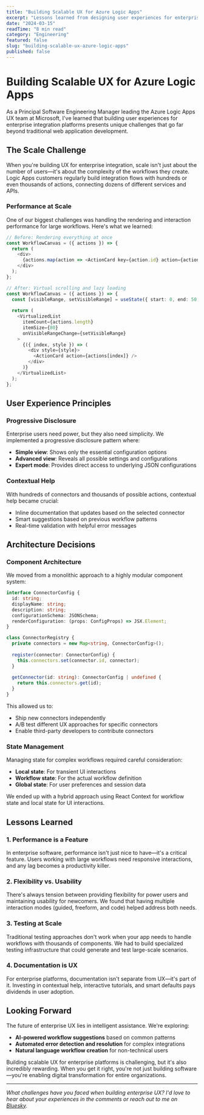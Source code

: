 ```yaml
---
title: "Building Scalable UX for Azure Logic Apps"
excerpt: "Lessons learned from designing user experiences for enterprise integration platforms at massive scale."
date: "2024-03-15"
readTime: "8 min read"
category: "Engineering"
featured: false
slug: "building-scalable-ux-azure-logic-apps"
published: false
---
```


# Building Scalable UX for Azure Logic Apps

As a Principal Software Engineering Manager leading the Azure Logic Apps UX team at Microsoft, I've learned that building user experiences for enterprise integration platforms presents unique challenges that go far beyond traditional web application development.

## The Scale Challenge

When you're building UX for enterprise integration, scale isn't just about the number of users—it's about the complexity of the workflows they create. Logic Apps customers regularly build integration flows with hundreds or even thousands of actions, connecting dozens of different services and APIs.

### Performance at Scale

One of our biggest challenges was handling the rendering and interaction performance for large workflows. Here's what we learned:

```typescript
// Before: Rendering everything at once
const WorkflowCanvas = ({ actions }) => {
  return (
    <div>
      {actions.map(action => <ActionCard key={action.id} action={action} />)}
    </div>
  );
};

// After: Virtual scrolling and lazy loading
const WorkflowCanvas = ({ actions }) => {
  const [visibleRange, setVisibleRange] = useState({ start: 0, end: 50 });
  
  return (
    <VirtualizedList
      itemCount={actions.length}
      itemSize={80}
      onVisibleRangeChange={setVisibleRange}
    >
      {({ index, style }) => (
        <div style={style}>
          <ActionCard action={actions[index]} />
        </div>
      )}
    </VirtualizedList>
  );
};
```

## User Experience Principles

### Progressive Disclosure

Enterprise users need power, but they also need simplicity. We implemented a progressive disclosure pattern where:

- **Simple view**: Shows only the essential configuration options
- **Advanced view**: Reveals all possible settings and configurations
- **Expert mode**: Provides direct access to underlying JSON configurations

### Contextual Help

With hundreds of connectors and thousands of possible actions, contextual help became crucial:

- Inline documentation that updates based on the selected connector
- Smart suggestions based on previous workflow patterns
- Real-time validation with helpful error messages

## Architecture Decisions

### Component Architecture

We moved from a monolithic approach to a highly modular component system:

```typescript
interface ConnectorConfig {
  id: string;
  displayName: string;
  description: string;
  configurationSchema: JSONSchema;
  renderConfiguration: (props: ConfigProps) => JSX.Element;
}

class ConnectorRegistry {
  private connectors = new Map<string, ConnectorConfig>();
  
  register(connector: ConnectorConfig) {
    this.connectors.set(connector.id, connector);
  }
  
  getConnector(id: string): ConnectorConfig | undefined {
    return this.connectors.get(id);
  }
}
```

This allowed us to:
- Ship new connectors independently
- A/B test different UX approaches for specific connectors
- Enable third-party developers to contribute connectors

### State Management

Managing state for complex workflows required careful consideration:

- **Local state**: For transient UI interactions
- **Workflow state**: For the actual workflow definition
- **Global state**: For user preferences and session data

We ended up with a hybrid approach using React Context for workflow state and local state for UI interactions.

## Lessons Learned

### 1. Performance is a Feature

In enterprise software, performance isn't just nice to have—it's a critical feature. Users working with large workflows need responsive interactions, and any lag becomes a productivity killer.

### 2. Flexibility vs. Usability

There's always tension between providing flexibility for power users and maintaining usability for newcomers. We found that having multiple interaction modes (guided, freeform, and code) helped address both needs.

### 3. Testing at Scale

Traditional testing approaches don't work when your app needs to handle workflows with thousands of components. We had to build specialized testing infrastructure that could generate and test large-scale scenarios.

### 4. Documentation is UX

For enterprise platforms, documentation isn't separate from UX—it's part of it. Investing in contextual help, interactive tutorials, and smart defaults pays dividends in user adoption.

## Looking Forward

The future of enterprise UX lies in intelligent assistance. We're exploring:

- **AI-powered workflow suggestions** based on common patterns
- **Automated error detection and resolution** for complex integrations
- **Natural language workflow creation** for non-technical users

Building scalable UX for enterprise platforms is challenging, but it's also incredibly rewarding. When you get it right, you're not just building software—you're enabling digital transformation for entire organizations.

---

*What challenges have you faced when building enterprise UX? I'd love to hear about your experiences in the comments or reach out to me on [Bluesky](https://bsky.app/profile/travis.dev).*
